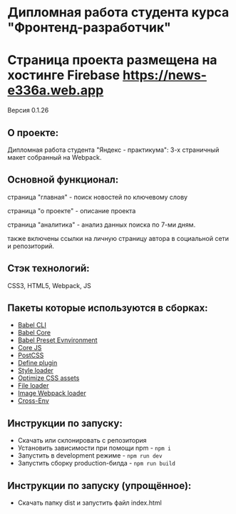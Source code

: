 # **Дипломная работа студента курса "Фронтенд-разработчик"**
# Страница проекта размещена на хостинге Firebase https://news-e336a.web.app

Версия 0.1.26

## О проекте:
Дипломная работа студента "Яндекс - практикума": 3-х страничный макет собранный на Webpack.

## Основной функционал: 
страница "главная" - поиск новостей по ключевому слову

страница "о проекте" - описание проекта

страница "аналитика" - анализ данных поиска по 7-ми дням.

также включены ссылки на личную страницу автора в социальной сети и репозиторий.

## Стэк технологий:
CSS3, HTML5, Webpack, JS

## Пакеты которые используются в сборках:
- [Babel CLI](https://babeljs.io/docs/en/babel-cli#docsNav)
- [Babel Core](https://babeljs.io/docs/en/babel-core)
- [Babel Preset Evnvironment](https://babeljs.io/docs/en/babel-preset-env#docsNav)
- [Сore JS](https://github.com/zloirock/core-js#readme)
- [PostCSS](https://postcss.org/)
- [Define plugin](https://webpack.js.org/plugins/define-plugin/)
- [Style loader](https://github.com/webpack-contrib/style-loader)
- [Optimize CSS assets](https://www.npmjs.com/package/optimize-css-assets-webpack-plugin)
- [File loader](https://github.com/webpack-contrib/file-loader)
- [Image Webpack loader](https://www.npmjs.com/package/image-webpack-loader)
- [Cross-Env](https://www.npmjs.com/package/cross-env)

## Инструкции по запуску:
- Скачать или склонировать с репозитория
- Установить зависимости при помощи npm - `npm i`
- Запустить в development режиме - `npm run dev`
- Запустить сборку production-билда - `npm run build`

## Инструкции по запуску (упрощённое):
- Скачать папку dist и запустить файл index.html

